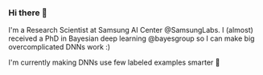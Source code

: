 ### Hi there 👋

I'm a Research Scientist at Samsung AI Center @SamsungLabs. I (almost) received a PhD in Bayesian deep learning @bayesgroup so I can make big overcomplicated DNNs work :) 

I'm currently making DNNs use few labeled examples smarter 🧠
